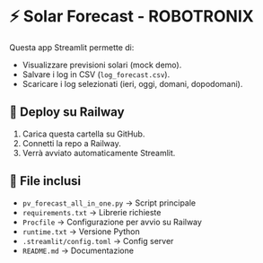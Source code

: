 # ⚡ Solar Forecast - ROBOTRONIX

Questa app Streamlit permette di:
- Visualizzare previsioni solari (mock demo).
- Salvare i log in CSV (`log_forecast.csv`).
- Scaricare i log selezionati (ieri, oggi, domani, dopodomani).

## 🚀 Deploy su Railway
1. Carica questa cartella su GitHub.
2. Connetti la repo a Railway.
3. Verrà avviato automaticamente Streamlit.

## 📂 File inclusi
- `pv_forecast_all_in_one.py` → Script principale
- `requirements.txt` → Librerie richieste
- `Procfile` → Configurazione per avvio su Railway
- `runtime.txt` → Versione Python
- `.streamlit/config.toml` → Config server
- `README.md` → Documentazione
